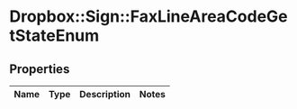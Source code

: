 # Dropbox::Sign::FaxLineAreaCodeGetStateEnum



## Properties

| Name | Type | Description | Notes |
| ---- | ---- | ----------- | ----- |

